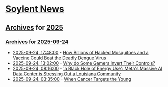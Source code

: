 # [Soylent News](../../../README.md)

## [Archives](../../index.md) for [2025](../index.md)

### [Archives](../../index.md) for [2025-09-24](index.md)

* [2025-09-24, 17:48:00](https://soylentnews.org/article.pl?sid=25/09/23/0616240&from=rss) - [How Billions of Hacked Mosquitoes and a Vaccine Could Beat the Deadly Dengue Virus](https://soylentnews.org/article.pl?sid=25/09/23/0616240&from=rss)
* [2025-09-24, 13:02:00](https://soylentnews.org/article.pl?sid=25/09/23/066237&from=rss) - [Why do Some Gamers Invert Their Controls?](https://soylentnews.org/article.pl?sid=25/09/23/066237&from=rss)
* [2025-09-24, 08:16:00](https://soylentnews.org/article.pl?sid=25/09/23/0557257&from=rss) - ['a Black Hole of Energy Use': Meta's Massive AI Data Center is Stressing Out a Louisiana Community](https://soylentnews.org/article.pl?sid=25/09/23/0557257&from=rss)
* [2025-09-24, 03:35:00](https://soylentnews.org/article.pl?sid=25/09/23/0552218&from=rss) - [When Cancer Targets the Young](https://soylentnews.org/article.pl?sid=25/09/23/0552218&from=rss)
